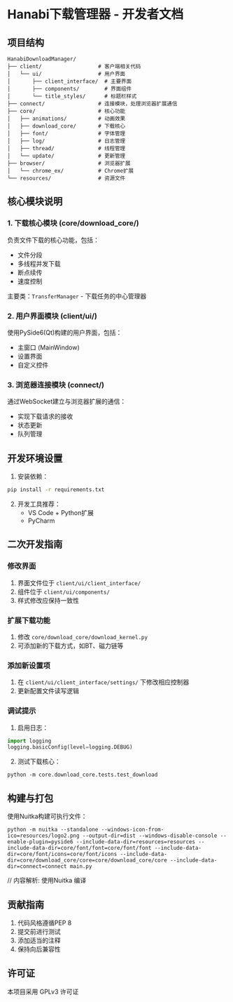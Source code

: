 # Hanabi下载管理器 - 开发者文档

## 项目结构

```
HanabiDownloadManager/
├── client/                  # 客户端相关代码
│   └── ui/                  # 用户界面
│       ├── client_interface/  # 主要界面
│       ├── components/        # 界面组件
│       └── title_styles/      # 标题栏样式
├── connect/                 # 连接模块，处理浏览器扩展通信
├── core/                    # 核心功能
│   ├── animations/          # 动画效果
│   ├── download_core/       # 下载核心
│   ├── font/                # 字体管理
│   ├── log/                 # 日志管理
│   ├── thread/              # 线程管理
│   └── update/              # 更新管理
├── browser/                 # 浏览器扩展
│   └── chrome_ex/           # Chrome扩展
└── resources/               # 资源文件
```

## 核心模块说明

### 1. 下载核心模块 (core/download_core/)

负责文件下载的核心功能，包括：
- 文件分段
- 多线程并发下载
- 断点续传
- 速度控制

主要类：`TransferManager` - 下载任务的中心管理器

### 2. 用户界面模块 (client/ui/)

使用PySide6(Qt)构建的用户界面，包括：
- 主窗口 (MainWindow)
- 设置界面
- 自定义控件

### 3. 浏览器连接模块 (connect/)

通过WebSocket建立与浏览器扩展的通信：
- 实现下载请求的接收
- 状态更新
- 队列管理

## 开发环境设置

1. 安装依赖：
```bash
pip install -r requirements.txt
```

2. 开发工具推荐：
   - VS Code + Python扩展
   - PyCharm

## 二次开发指南

### 修改界面

1. 界面文件位于 `client/ui/client_interface/`
2. 组件位于 `client/ui/components/`
3. 样式修改应保持一致性

### 扩展下载功能

1. 修改 `core/download_core/download_kernel.py`
2. 可添加新的下载方式，如BT、磁力链等

### 添加新设置项

1. 在 `client/ui/client_interface/settings/` 下修改相应控制器
2. 更新配置文件读写逻辑

### 调试提示

1. 启用日志：
```python
import logging
logging.basicConfig(level=logging.DEBUG)
```

2. 测试下载核心：
```
python -m core.download_core.tests.test_download
```

## 构建与打包

使用Nuitka构建可执行文件：
```
python -m nuitka --standalone --windows-icon-from-ico=resources/logo2.png --output-dir=dist --windows-disable-console --enable-plugin=pyside6 --include-data-dir=resources=resources --include-data-dir=core/font/font=core/font/font --include-data-dir=core/font/icons=core/font/icons --include-data-dir=core/download_core/core=core/download_core/core --include-data-dir=connect=connect main.py
```
// 内容解析: 使用Nuitka 编译 

## 贡献指南

1. 代码风格遵循PEP 8
2. 提交前进行测试
3. 添加适当的注释
4. 保持向后兼容性

## 许可证

本项目采用 GPLv3 许可证 